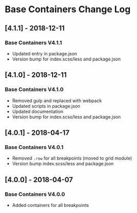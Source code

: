 # Base Containers Change Log

## [4.1.1] - 2018-12-11
### Base Containers V4.1.1
- Updated entry in package.json
- Version bump for index.scss/less and package.json

## [4.1.0] - 2018-12-11
### Base Containers V4.1.0
- Removed gulp and replaced with webpack
- Updated scripts in package.json
- Updated documentation
- Version bump for index.scss/less and package.json

## [4.0.1] - 2018-04-17
### Base Containers V4.0.1
- Removed `.row` for all breakpoints (moved to grid module)
- Version bump index.scss/less and package.json

## [4.0.0] - 2018-04-07
### Base Containers V4.0.0
- Added containers for all breakpoints